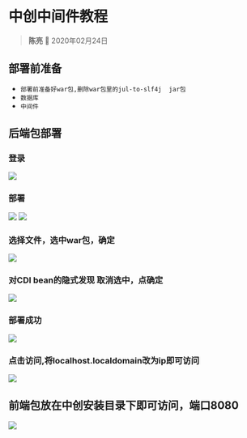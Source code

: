 # 中创中间件教程

> **陈亮** :man:  2020年02月24日

## 部署前准备
* `部署前准备好war包,删除war包里的jul-to-slf4j  jar包`
* `数据库`
* `中间件`
## 后端包部署
### 登录

![](https://pic.downk.cc/item/5e539cc66127cc0713749430.png)
### 部署

![](https://pic.downk.cc/item/5e539cfa6127cc0713749f8c.png)
![](https://pic.downk.cc/item/5e539d066127cc071374a21a.png)

### 选择文件，选中war包，确定

![](https://pic.downk.cc/item/5e539d116127cc071374a4e5.png)

### 对CDI bean的隐式发现 取消选中，点确定

![](https://pic.downk.cc/item/5e539d206127cc071374a836.png)

### 部署成功

![](https://pic.downk.cc/item/5e539d346127cc071374ab2b.png)

### 点击访问,将localhost.localdomain改为ip即可访问

![](https://pic.downk.cc/item/5e539d436127cc071374ad64.png)

## 前端包放在中创安装目录下即可访问，端口8080

![](https://pic.downk.cc/item/5e539d4f6127cc071374af29.png)



